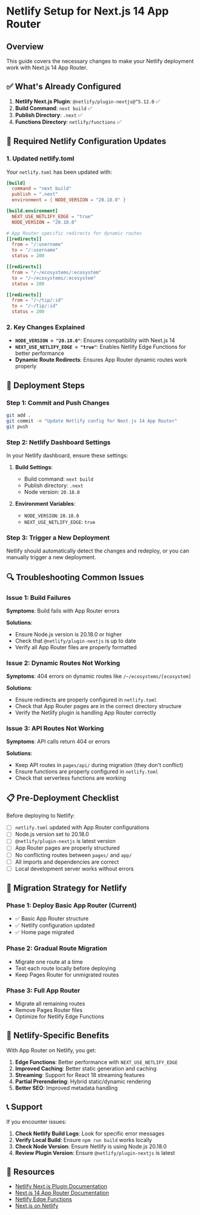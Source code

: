 # Netlify Setup for Next.js 14 App Router

## Overview
This guide covers the necessary changes to make your Netlify deployment work with Next.js 14 App Router.

## ✅ What's Already Configured

1. **Netlify Next.js Plugin**: `@netlify/plugin-nextjs@^5.12.0` ✅
2. **Build Command**: `next build` ✅
3. **Publish Directory**: `.next` ✅
4. **Functions Directory**: `netlify/functions` ✅

## 🔧 Required Netlify Configuration Updates

### 1. Updated netlify.toml

Your `netlify.toml` has been updated with:

```toml
[build]
  command = "next build"
  publish = ".next"
  environment = { NODE_VERSION = "20.18.0" }

[build.environment]
  NEXT_USE_NETLIFY_EDGE = "true"
  NODE_VERSION = "20.18.0"

# App Router specific redirects for dynamic routes
[[redirects]]
  from = "/:username"
  to = "/:username"
  status = 200

[[redirects]]
  from = "/~/ecosystems/:ecosystem"
  to = "/~/ecosystems/:ecosystem"
  status = 200

[[redirects]]
  from = "/~/tip/:id"
  to = "/~/tip/:id"
  status = 200
```

### 2. Key Changes Explained

- **`NODE_VERSION = "20.18.0"`**: Ensures compatibility with Next.js 14
- **`NEXT_USE_NETLIFY_EDGE = "true"`**: Enables Netlify Edge Functions for better performance
- **Dynamic Route Redirects**: Ensures App Router dynamic routes work properly

## 🚀 Deployment Steps

### Step 1: Commit and Push Changes

```bash
git add .
git commit -m "Update Netlify config for Next.js 14 App Router"
git push
```

### Step 2: Netlify Dashboard Settings

In your Netlify dashboard, ensure these settings:

1. **Build Settings**:
   - Build command: `next build`
   - Publish directory: `.next`
   - Node version: `20.18.0`

2. **Environment Variables**:
   - `NODE_VERSION`: `20.18.0`
   - `NEXT_USE_NETLIFY_EDGE`: `true`

### Step 3: Trigger a New Deployment

Netlify should automatically detect the changes and redeploy, or you can manually trigger a new deployment.

## 🔍 Troubleshooting Common Issues

### Issue 1: Build Failures

**Symptoms**: Build fails with App Router errors

**Solutions**:
- Ensure Node.js version is 20.18.0 or higher
- Check that `@netlify/plugin-nextjs` is up to date
- Verify all App Router files are properly formatted

### Issue 2: Dynamic Routes Not Working

**Symptoms**: 404 errors on dynamic routes like `/~/ecosystems/[ecosystem]`

**Solutions**:
- Ensure redirects are properly configured in `netlify.toml`
- Check that App Router pages are in the correct directory structure
- Verify the Netlify plugin is handling App Router correctly

### Issue 3: API Routes Not Working

**Symptoms**: API calls return 404 or errors

**Solutions**:
- Keep API routes in `pages/api/` during migration (they don't conflict)
- Ensure functions are properly configured in `netlify.toml`
- Check that serverless functions are working

## 📋 Pre-Deployment Checklist

Before deploying to Netlify:

- [ ] `netlify.toml` updated with App Router configurations
- [ ] Node.js version set to 20.18.0
- [ ] `@netlify/plugin-nextjs` is latest version
- [ ] App Router pages are properly structured
- [ ] No conflicting routes between `pages/` and `app/`
- [ ] All imports and dependencies are correct
- [ ] Local development server works without errors

## 🔄 Migration Strategy for Netlify

### Phase 1: Deploy Basic App Router (Current)
- ✅ Basic App Router structure
- ✅ Netlify configuration updated
- ✅ Home page migrated

### Phase 2: Gradual Route Migration
- Migrate one route at a time
- Test each route locally before deploying
- Keep Pages Router for unmigrated routes

### Phase 3: Full App Router
- Migrate all remaining routes
- Remove Pages Router files
- Optimize for Netlify Edge Functions

## 🎯 Netlify-Specific Benefits

With App Router on Netlify, you get:

1. **Edge Functions**: Better performance with `NEXT_USE_NETLIFY_EDGE`
2. **Improved Caching**: Better static generation and caching
3. **Streaming**: Support for React 18 streaming features
4. **Partial Prerendering**: Hybrid static/dynamic rendering
5. **Better SEO**: Improved metadata handling

## 📞 Support

If you encounter issues:

1. **Check Netlify Build Logs**: Look for specific error messages
2. **Verify Local Build**: Ensure `npm run build` works locally
3. **Check Node Version**: Ensure Netlify is using Node.js 20.18.0
4. **Review Plugin Version**: Ensure `@netlify/plugin-nextjs` is latest

## 🔗 Resources

- [Netlify Next.js Plugin Documentation](https://github.com/netlify/netlify-plugin-nextjs)
- [Next.js 14 App Router Documentation](https://nextjs.org/docs/app)
- [Netlify Edge Functions](https://docs.netlify.com/edge-functions/overview/)
- [Next.js on Netlify](https://docs.netlify.com/integrations/frameworks/nextjs/)
